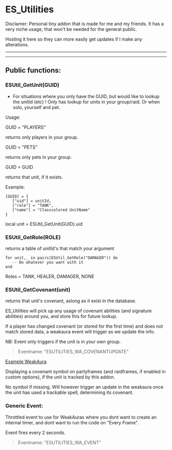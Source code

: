 # ES_Utilities

Disclamer:
Personal tiny addon that is made for me and my friends.
It has a very niche usage, that won't be needed for the general public.

Hosting it here so they can more easily get updates if I make any alterations.

---
---

## Public functions:

### ESUtil_GetUnit(GUID)
- For situations where you only have the GUID, but would like to lookup the unitId (etc)
! Only has lookup for units in your group/raid. Or when solo, yourself and pet.


Usage:

GUID = "PLAYERS"

returns only players in your group.

GUID = "PETS"

returns only pets in your group.

GUID = GUID

returns that unit, if it exists.


Example:

    [GUID] = {
       ["uid"] = unitId,
       ["role"] = "TANK",
       ["name"] = "Classcolored UnitName"
    }

local unit = ESUtil_GetUnit(GUID).uid



### ESUtil_GetRole(ROLE)

returns a table of unitId's that match your argument

    for unit,_ in pairs(ESUtil_GetRole("DAMAGER")) do
       -- Do whatever you want with it
    end

Roles = TANK, HEALER, DAMAGER, NONE



### ESUtil_GetCovenant(unit)

returns that unit's covenant, aslong as it exist in the database.

ES_Utilities will pick up any usage of covenant abilities (and signature abilities) around you, and store this for future lookup.

If a player has changed covenant (or stored for the first time) and does not match stored data, a weakaura event will trigger as we update the info.

NB: Event only triggers if the unit is in your own group.

> Eventname: "ESUTILITIES_WA_COVENANTUPDATE"

[Example WeakAura](https://wago.io/asOal1H-H)

Displaying a covenant symbol on partyframes (and raidframes, if enabled in custom options), if the unit is tracked by this addon.

No symbol if missing. Will however trigger an update in the weakaura once the unit has used a trackable spell, determining its covenant.



### Generic Event:

Throttled event to use for WeakAuras where you dont want to create an internal timer, and dont want to run the code on "Every Frame".

Event fires every 2 seconds.

> Eventname: "ESUTILITIES_WA_EVENT"
